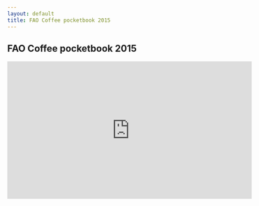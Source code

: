 ```yaml
---
layout: default
title: FAO Coffee pocketbook 2015
---
```


## FAO Coffee pocketbook 2015


<iframe width="560" height="315" src="https://www.youtube.com/embed/t0syuNp4H90" frameborder="0" allowfullscreen></iframe>


<!--
<img src="https://laurenkgray.files.wordpress.com/2013/07/coffee-mug.jpg" width=150 style="float: right;"/>

<div class="home">

  <h3>Recent updates</h3>

  <ul class="posts">
    {% for post in site.posts %}
      <li>
        <span class="post-date">{{ post.date | date: "%b %-d, %Y" }}</span>
        <a class="post-link" href="{{ post.url | prepend: site.baseurl }}">{{ post.title }}</a>
      </li>
    {% endfor %}
  </ul>

  <p class="rss-subscribe">subscribe <a href="{{ "/feed.xml" | prepend: site.baseurl }}">via RSS</a></p>

</div>
-->


